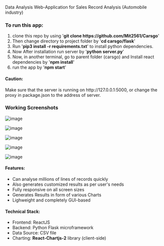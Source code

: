 Data Analysis Web-Application for Sales Record Analysis (Automobile industry)


<h3>To run this app:</h3>
<ol>
  <li>clone this repo by using '<b>git clone https://github.com/Mit2561/Carsgo</b>'</li>
  <li>Then change directory to project folder by '<b>cd carsgo/flask</b>'</li>
  <li>Run '<b>pip3 install -r requirements.txt</b>' to install python dependencies.</li>
  <li>Now After installation run server by '<b>python server.py</b>'</li>
  <li>Now, in another terminal, go to parent folder (carsgo) and Install react dependencies by '<b>npm install</b>'</li>
  <li>run the app by '<b>npm start</b>'</li>
 </ol>
 
 <h4>Caution:</h4>
 Make sure that the server is running on http://127.0.0.1:5000, or change the proxy in package.json to the address of server.

<h3> Working Screenshots</h3>

![image](https://user-images.githubusercontent.com/43747987/170792222-c7264fcd-7d00-431b-bb5a-11dceb8098b3.png)

![image](https://user-images.githubusercontent.com/43747987/170791763-75570257-2800-4aa6-bb79-9f1ff5add43d.png)

![image](https://user-images.githubusercontent.com/43747987/170791813-fe88842c-3b50-4a2c-ba0d-1dab7dd6f727.png)

![image](https://user-images.githubusercontent.com/43747987/170791913-d4820f2b-49aa-4bd4-ae4b-6c1a5625610f.png)

![image](https://user-images.githubusercontent.com/43747987/170791981-dd9260e4-5365-486f-82c3-46b752bd89ce.png)

<h4>Features:</h4>
<ul>
  <li>Can analyse millions of lines of records quickly</li>
  <li>Also generates customized results as per user's needs</li>
  <li>Fully responsive on all screen sizes</li>
  <li>Generates Results in form of various Charts</li>
  <li>Lighweight and completely GUI-based</li>
</ul>
<h4>Technical Stack: </h4>
<ul>
  <li>Frontend: ReactJS</li>
  <li>Backend: Python Flask microframework</li>
  <li>Data Source: CSV file</li>
  <li>Charting: <b>React-Chartjs-2</b> library (client-side)</li>
</ul>
